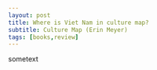 ```yaml
---
layout: post
title: Where is Viet Nam in culture map?
subtitle: Culture Map (Erin Meyer)
tags: [books,review]
---
```

 sometext

